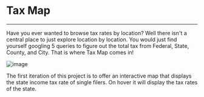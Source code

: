 # Tax Map
---
Have you ever wanted to browse tax rates by location? Well there isn't a central place to just explore location by location. You would just find yourself googling 5 queries to figure out the total tax from Federal, State, County, and City. 
That is where Tax Map comes in! 

![image](https://github.com/user-attachments/assets/680e8288-248a-4b0c-916a-c36e2f62df4e)


The first iteration of this project is to offer an interactive map that displays the state income tax rate of single filers. On hover it will display the tax rates of the state. 

